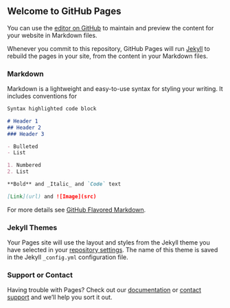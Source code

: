 ## Welcome to GitHub Pages

  You can use the [editor on GitHub](https://github.com/Dknow/Dknow.github.io/edit/master/README.md) to maintain and preview the content for your website in Markdown files.

  Whenever you commit to this repository, GitHub Pages will run [Jekyll](https://jekyllrb.com/) to rebuild the pages in your site, from the content in your Markdown files.

### Markdown

  Markdown is a lightweight and easy-to-use syntax for styling your writing. It includes conventions for

  ```markdown
  Syntax highlighted code block

# Header 1
## Header 2
### Header 3

  - Bulleted
  - List

  1. Numbered
  2. List

**Bold** and _Italic_ and `Code` text

  [Link](url) and ![Image](src)
  ```

  For more details see [GitHub Flavored Markdown](https://guides.github.com/features/mastering-markdown/).

### Jekyll Themes

  Your Pages site will use the layout and styles from the Jekyll theme you have selected in your [repository settings](https://github.com/Dknow/Dknow.github.io/settings). The    name of this theme is saved in the Jekyll `_config.yml` configuration file.

### Support or Contact

  Having trouble with Pages? Check out our [documentation](https://help.github.com/categories/github-pages-basics/) or [contact support](https://github.com/contact) and we’ll    help you sort it out.
